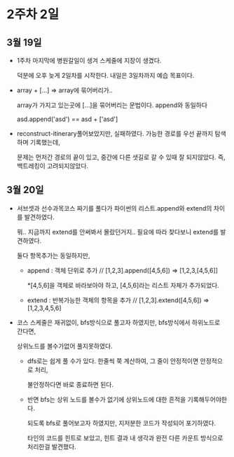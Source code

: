 # 2주차 2일

## 3월 19일

- 1주차 마지막에 병원갈일이 생겨 스케줄에 지장이 생겼다.

  덕분에 오후 늦게 2일차를 시작한다. 내일은 3일차까지 예습 목표이다.
- array + [...] => array에 묶어버리가..

  array가 가지고 있는곳에 [...]을 묶어버리는 문법이다. append와 동일하다

  asd.append('asd') == asd + ['asd']
- reconstruct-itinerary풀어보았지만, 실패하였다. 가능한 경로를 우선 끝까지 탐색하며 기록했는데,

  문제는 먼저간 경로의 끝이 있고, 중간에 다른 샛길로 갈 수 있때 잘 되지않았다. 즉, 백트레킹이 고려되지않았다.

## 3월 20일

- 서브셋과 선수과목코스 짜기를 풀다가 파이썬의 리스트.append와 extend의 차이를 발견하였다.

  뭐.. 지금까지 extend를 안써봐서 몰랐던거지.. 필요에 따라 찾다보니 extend를 발견하였다.

  둘다 항목추가는 동일하지만,
  - append : 객체 단위로 추가 // [1,2,3].append([4,5,6]) => [1,2,3,[4,5,6]]
    
     *[4,5,6]을 객체로 바라보아야 하고, [4,5,6]라는 리스트 자체가 추가되었다.
  - extend : 반복가능한 객체의 항목을 추가 // [1,2,3].extend([4,5,6]) => [1,2,3,4,5,6]

- 코스 스케줄은 재귀없이, bfs방식으로 풀고자 하였지만, bfs방식에서 하위노드로 간다면,
 
  상위노드를 볼수가없어 풀지못하였다.
  
  - dfs로는 쉽게 풀 수가 있다. 한줄씩 쭉 계산하여, 그 줄이 안정적이면 안정적으로 처리,

    불안정하다면 바로 종료하면 된다.
  - 반면 bfs는 상위 노드를 볼수가 없기에 상위노드에 대한 흔적을 기록해두어야한다.

    되도록 bfs로 풀어보고자 하였지만, 지저분한 코드가 작성되어 포기하였다.
  
    타인의 코드를 힌트로 보았고, 힌트 결과 내 생각과 완전 다른 카운트 방식으로 처리한걸 발견했다.
